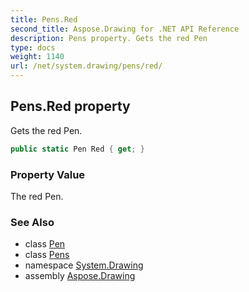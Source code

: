 ```yaml
---
title: Pens.Red
second_title: Aspose.Drawing for .NET API Reference
description: Pens property. Gets the red Pen
type: docs
weight: 1140
url: /net/system.drawing/pens/red/
---
```

## Pens.Red property

Gets the red Pen.

```csharp
public static Pen Red { get; }
```

### Property Value

The red Pen.

### See Also

* class [Pen](../../pen/)
* class [Pens](../)
* namespace [System.Drawing](../../pens/)
* assembly [Aspose.Drawing](../../../)


